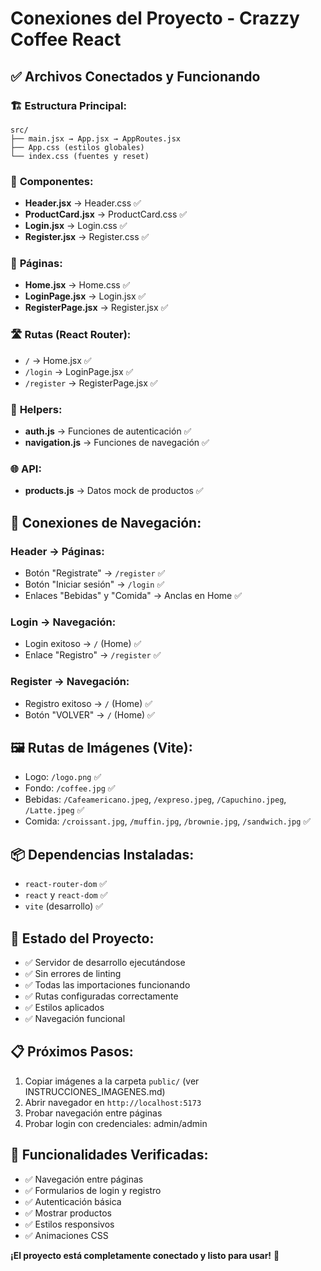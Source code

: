 # Conexiones del Proyecto - Crazzy Coffee React

## ✅ Archivos Conectados y Funcionando

### 🏗️ **Estructura Principal:**
```
src/
├── main.jsx → App.jsx → AppRoutes.jsx
├── App.css (estilos globales)
└── index.css (fuentes y reset)
```

### 🧩 **Componentes:**
- **Header.jsx** → Header.css ✅
- **ProductCard.jsx** → ProductCard.css ✅
- **Login.jsx** → Login.css ✅
- **Register.jsx** → Register.css ✅

### 📄 **Páginas:**
- **Home.jsx** → Home.css ✅
- **LoginPage.jsx** → Login.jsx ✅
- **RegisterPage.jsx** → Register.jsx ✅

### 🛣️ **Rutas (React Router):**
- `/` → Home.jsx ✅
- `/login` → LoginPage.jsx ✅
- `/register` → RegisterPage.jsx ✅

### 🔧 **Helpers:**
- **auth.js** → Funciones de autenticación ✅
- **navigation.js** → Funciones de navegación ✅

### 🌐 **API:**
- **products.js** → Datos mock de productos ✅

## 🔗 **Conexiones de Navegación:**

### Header → Páginas:
- Botón "Registrate" → `/register` ✅
- Botón "Iniciar sesión" → `/login` ✅
- Enlaces "Bebidas" y "Comida" → Anclas en Home ✅

### Login → Navegación:
- Login exitoso → `/` (Home) ✅
- Enlace "Registro" → `/register` ✅

### Register → Navegación:
- Registro exitoso → `/` (Home) ✅
- Botón "VOLVER" → `/` (Home) ✅

## 🖼️ **Rutas de Imágenes (Vite):**
- Logo: `/logo.png` ✅
- Fondo: `/coffee.jpg` ✅
- Bebidas: `/Cafeamericano.jpeg`, `/expreso.jpeg`, `/Capuchino.jpeg`, `/Latte.jpeg` ✅
- Comida: `/croissant.jpg`, `/muffin.jpg`, `/brownie.jpg`, `/sandwich.jpg` ✅

## 📦 **Dependencias Instaladas:**
- `react-router-dom` ✅
- `react` y `react-dom` ✅
- `vite` (desarrollo) ✅

## 🚀 **Estado del Proyecto:**
- ✅ Servidor de desarrollo ejecutándose
- ✅ Sin errores de linting
- ✅ Todas las importaciones funcionando
- ✅ Rutas configuradas correctamente
- ✅ Estilos aplicados
- ✅ Navegación funcional

## 📋 **Próximos Pasos:**
1. Copiar imágenes a la carpeta `public/` (ver INSTRUCCIONES_IMAGENES.md)
2. Abrir navegador en `http://localhost:5173`
3. Probar navegación entre páginas
4. Probar login con credenciales: admin/admin

## 🎯 **Funcionalidades Verificadas:**
- ✅ Navegación entre páginas
- ✅ Formularios de login y registro
- ✅ Autenticación básica
- ✅ Mostrar productos
- ✅ Estilos responsivos
- ✅ Animaciones CSS

**¡El proyecto está completamente conectado y listo para usar!** 🎉
